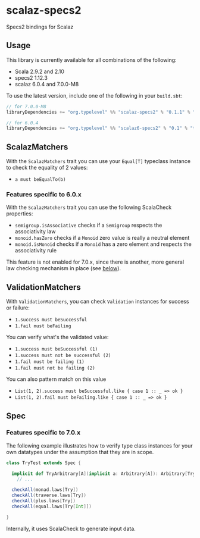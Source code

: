 scalaz-specs2
=============

Specs2 bindings for Scalaz

Usage
-----

This library is currently available for all combinations of the following:

* Scala 2.9.2 and 2.10
* specs2 1.12.3
* scalaz 6.0.4 and 7.0.0-M8

To use the latest version, include one of the following in your `build.sbt`:

```scala
// for 7.0.0-M8
libraryDependencies += "org.typelevel" %% "scalaz-specs2" % "0.1.1" % "test"

// for 6.0.4
libraryDependencies += "org.typelevel" %% "scalaz6-specs2" % "0.1" % "test"
```


ScalazMatchers
--------------

With the `ScalazMatchers` trait you can use your `Equal[T]` typeclass instance to check the equality of 2 values:

* `a must beEqualTo(b)`

### Features specific to 6.0.x

With the `ScalazMatchers` trait you can use the following ScalaCheck properties:

* `semigroup.isAssociative` checks if a `Semigroup` respects the associativity law
* `monoid.hasZero` checks if a `Monoid` zero value is really a neutral element
* `monoid.isMonoid` checks if a `Monoid` has a zero element and respects the associativity rule

This feature is not enabled for 7.0.x, since there is another, more general law checking mechanism in place (see [below](#spec)).

ValidationMatchers
------------------

With `ValidationMatchers`, you can check `Validation` instances for success or failure:

* `1.success must beSuccessful`
* `1.fail must beFailing`

You can verify what's the validated value:

* `1.success must beSuccessful (1)`
* `1.success must not be successful (2)`
* `1.fail must be failing (1)`
* `1.fail must not be failing (2)`

You can also pattern match on this value

* `List(1, 2).success must beSuccessful.like { case 1 :: _ => ok }`
* `List(1, 2).fail must beFailing.like { case 1 :: _ => ok }`

Spec
----

### Features specific to 7.0.x

The following example illustrates how to verify type class instances for your own datatypes under the assumption that they are in scope.

```scala
class TryTest extends Spec {

  implicit def TryArbitrary[A](implicit a: Arbitrary[A]): Arbitrary[Try[A]] =
    // ...

  checkAll(monad.laws[Try])
  checkAll(traverse.laws[Try])
  checkAll(plus.laws[Try])
  checkAll(equal.laws[Try[Int]])

}
```

Internally, it uses ScalaCheck to generate input data.
